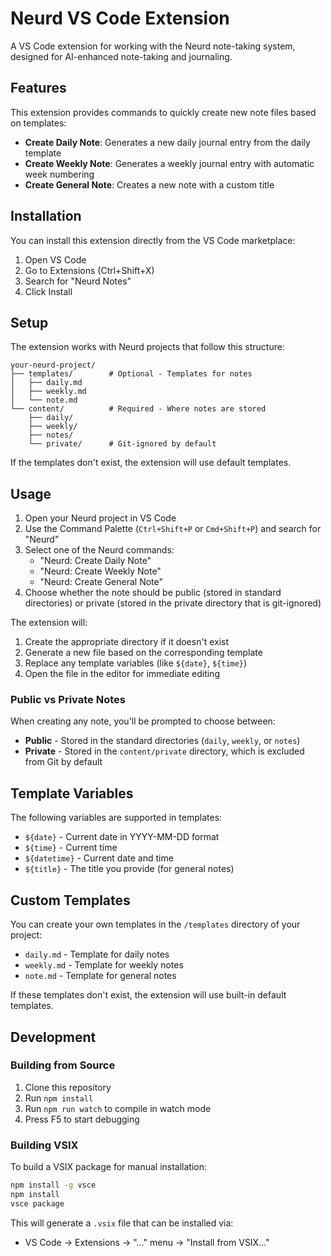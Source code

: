 # Neurd VS Code Extension

A VS Code extension for working with the Neurd note-taking system, designed for AI-enhanced note-taking and journaling.

## Features

This extension provides commands to quickly create new note files based on templates:

- **Create Daily Note**: Generates a new daily journal entry from the daily template
- **Create Weekly Note**: Generates a weekly journal entry with automatic week numbering
- **Create General Note**: Creates a new note with a custom title

## Installation

You can install this extension directly from the VS Code marketplace:

1. Open VS Code
2. Go to Extensions (Ctrl+Shift+X)
3. Search for "Neurd Notes"
4. Click Install

## Setup

The extension works with Neurd projects that follow this structure:

```
your-neurd-project/
├── templates/        # Optional - Templates for notes
│   ├── daily.md
│   ├── weekly.md
│   └── note.md
└── content/          # Required - Where notes are stored
    ├── daily/
    ├── weekly/
    ├── notes/
    └── private/      # Git-ignored by default
```

If the templates don't exist, the extension will use default templates.

## Usage

1. Open your Neurd project in VS Code
2. Use the Command Palette (`Ctrl+Shift+P` or `Cmd+Shift+P`) and search for "Neurd"
3. Select one of the Neurd commands:
   - "Neurd: Create Daily Note"
   - "Neurd: Create Weekly Note"
   - "Neurd: Create General Note"
4. Choose whether the note should be public (stored in standard directories) or private (stored in the private directory that is git-ignored)

The extension will:
1. Create the appropriate directory if it doesn't exist
2. Generate a new file based on the corresponding template
3. Replace any template variables (like `${date}`, `${time}`)
4. Open the file in the editor for immediate editing

### Public vs Private Notes

When creating any note, you'll be prompted to choose between:

- **Public** - Stored in the standard directories (`daily`, `weekly`, or `notes`)
- **Private** - Stored in the `content/private` directory, which is excluded from Git by default

## Template Variables

The following variables are supported in templates:
- `${date}` - Current date in YYYY-MM-DD format
- `${time}` - Current time
- `${datetime}` - Current date and time
- `${title}` - The title you provide (for general notes)

## Custom Templates

You can create your own templates in the `/templates` directory of your project:

- `daily.md` - Template for daily notes
- `weekly.md` - Template for weekly notes
- `note.md` - Template for general notes

If these templates don't exist, the extension will use built-in default templates.

## Development

### Building from Source

1. Clone this repository
2. Run `npm install`
3. Run `npm run watch` to compile in watch mode
4. Press F5 to start debugging

### Building VSIX

To build a VSIX package for manual installation:

```bash
npm install -g vsce
npm install
vsce package
```

This will generate a `.vsix` file that can be installed via:
- VS Code -> Extensions -> "..." menu -> "Install from VSIX..."